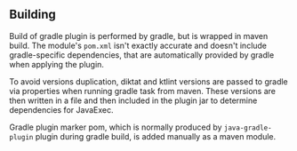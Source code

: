## Building
Build of gradle plugin is performed by gradle, but is wrapped in maven build. The module's `pom.xml` isn't exactly accurate
and doesn't include gradle-specific dependencies, that are automatically provided by gradle when applying the plugin.

To avoid versions duplication, diktat and ktlint versions are passed to gradle via properties when running gradle task from maven.
These versions are then written in a file and then included in the plugin jar to determine dependencies for JavaExec.

Gradle plugin marker pom, which is normally produced by `java-gradle-plugin` plugin during gradle build,
is added manually as a maven module.